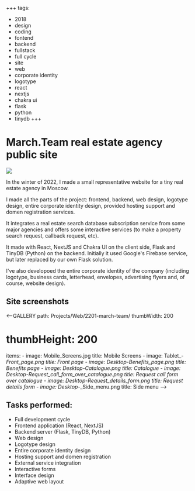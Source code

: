 +++
tags:
  - 2018
  - design
  - coding
  - fontend
  - backend
  - fullstack
  - full cycle
  - site
  - web
  - corporate identity
  - logotype
  - react
  - nextjs
  - chakra ui
  - flask
  - python
  - tinydb
+++

# March.Team real estate agency public site

<div class="FrontImage">
  <img src="https://res.cloudinary.com/lilliputten/image/upload/c_thumb,w_648,g_face/v1689444910/Projects/Web/2201-march-team/Layout.jpg" />
</div>

In the winter of 2022, I made a small representative website for a tiny real estate agency in Moscow.

I made all the parts of the project: frontend, backend, web design, logotype design, entire corporate identity design, provided hosting support and domen registration services.

It integrates a real estate search database subscription service from some major agencies and offers some interactive services (to make a property search request, callback request, etc).

It made with React, NextJS and Chakra UI on the client side, Flask and TinyDB (Python) on the backend. Initially it used Google's Firebase service, but later replaced by our own Flask solution.

I've also developoed the entire corporate identity of the company (including logotype, business cards, letterhead, envelopes, advertising flyers and, of course, website design).

## Site screenshots

<--GALLERY
  path: Projects/Web/2201-march-team/
  thumbWidth: 200
  # thumbHeight: 200
  items:
    -
      image: Mobile_Screens.jpg
      title: Mobile Screens
    -
      image: Tablet_-_Front_page.png
      title: Front page
    -
      image: Desktop_-_Benefits_page.png
      title: Benefits page
    -
      image: Desktop_-_Catalogue.png
      title: Catalogue
    -
      image: Desktop_-_Request_call_form_over_catalogue.png
      title: Request call form over catalogue
    -
      image: Desktop_-_Request_details_form.png
      title: Request details form
    -
      image: Desktop_-_Side_menu.png
      title: Side menu
-->

## Tasks performed:

- Full development cycle
- Frontend application (React, NextJS)
- Backend server (Flask, TinyDB, Python)
- Web design
- Logotype design
- Entire corporate identity design
- Hosting support and domen registration
- External service integration
- Interactive forms
- Interface design
- Adaptive web layout
